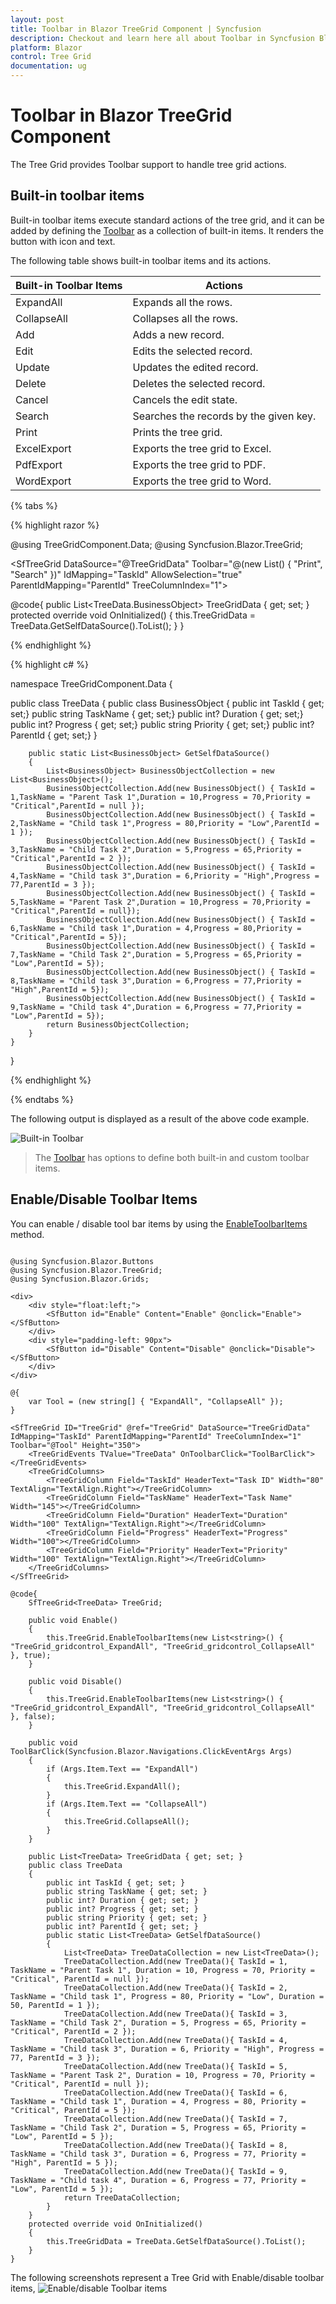 ```yaml
---
layout: post
title: Toolbar in Blazor TreeGrid Component | Syncfusion
description: Checkout and learn here all about Toolbar in Syncfusion Blazor TreeGrid component and much more details.
platform: Blazor
control: Tree Grid
documentation: ug
---
```


# Toolbar in Blazor TreeGrid Component

The Tree Grid provides Toolbar support to handle tree grid actions.

## Built-in toolbar items

Built-in toolbar items execute standard actions of the tree grid, and it can be added by defining the [Toolbar](https://help.syncfusion.com/cr/blazor/Syncfusion.Blazor~Syncfusion.Blazor.TreeGrid.SfTreeGrid~Toolbar.html) as a collection of built-in items. It renders the button with icon and text.

The following table shows built-in toolbar items and its actions.

| Built-in Toolbar Items | Actions |
|------------------------|---------|
| ExpandAll | Expands all the rows.|
| CollapseAll | Collapses all the rows.|
| Add | Adds a new record.|
| Edit | Edits the selected record.|
| Update | Updates the edited record.|
| Delete | Deletes the selected record.|
| Cancel | Cancels the edit state.|
| Search | Searches the records by the given key.|
| Print | Prints the tree grid.|
| ExcelExport | Exports the tree grid to Excel.|
| PdfExport | Exports the tree grid to PDF.|
| WordExport | Exports the tree grid to Word.|

{% tabs %}

{% highlight razor %}

@using TreeGridComponent.Data;
@using Syncfusion.Blazor.TreeGrid;

<SfTreeGrid DataSource="@TreeGridData" Toolbar="@(new List<string>() { "Print", "Search" })" IdMapping="TaskId" AllowSelection="true" ParentIdMapping="ParentId" TreeColumnIndex="1">
    <TreeGridColumns>
        <TreeGridColumn Field="TaskId" HeaderText="Task ID" Width="80" TextAlign="Syncfusion.Blazor.Grids.TextAlign.Right"></TreeGridColumn>
        <TreeGridColumn Field="TaskName" HeaderText="Task Name" Width="160"></TreeGridColumn>
        <TreeGridColumn Field="Duration" HeaderText="Duration" Width="100" TextAlign="Syncfusion.Blazor.Grids.TextAlign.Right"></TreeGridColumn>
        <TreeGridColumn Field="Progress" HeaderText="Progress" Width="100" TextAlign="Syncfusion.Blazor.Grids.TextAlign.Right"></TreeGridColumn>
        <TreeGridColumn Field="Priority" HeaderText="Priority" Width="80"></TreeGridColumn>
    </TreeGridColumns>
</SfTreeGrid>

@code{
    public List<TreeData.BusinessObject> TreeGridData { get; set; }
    protected override void OnInitialized()
    {
        this.TreeGridData = TreeData.GetSelfDataSource().ToList();
    }
}

{% endhighlight %}

{% highlight c# %}

namespace TreeGridComponent.Data {

public class TreeData
    {
        public class BusinessObject
        {
            public int TaskId { get; set;}
            public string TaskName { get; set;}
            public int? Duration { get; set;}
            public int? Progress { get; set;}
            public string Priority { get; set;}
            public int? ParentId { get; set;}
        }

        public static List<BusinessObject> GetSelfDataSource()
        {
            List<BusinessObject> BusinessObjectCollection = new List<BusinessObject>();
            BusinessObjectCollection.Add(new BusinessObject() { TaskId = 1,TaskName = "Parent Task 1",Duration = 10,Progress = 70,Priority = "Critical",ParentId = null });
            BusinessObjectCollection.Add(new BusinessObject() { TaskId = 2,TaskName = "Child task 1",Progress = 80,Priority = "Low",ParentId = 1 });
            BusinessObjectCollection.Add(new BusinessObject() { TaskId = 3,TaskName = "Child Task 2",Duration = 5,Progress = 65,Priority = "Critical",ParentId = 2 });
            BusinessObjectCollection.Add(new BusinessObject() { TaskId = 4,TaskName = "Child task 3",Duration = 6,Priority = "High",Progress = 77,ParentId = 3 });
            BusinessObjectCollection.Add(new BusinessObject() { TaskId = 5,TaskName = "Parent Task 2",Duration = 10,Progress = 70,Priority = "Critical",ParentId = null});
            BusinessObjectCollection.Add(new BusinessObject() { TaskId = 6,TaskName = "Child task 1",Duration = 4,Progress = 80,Priority = "Critical",ParentId = 5});
            BusinessObjectCollection.Add(new BusinessObject() { TaskId = 7,TaskName = "Child Task 2",Duration = 5,Progress = 65,Priority = "Low",ParentId = 5});
            BusinessObjectCollection.Add(new BusinessObject() { TaskId = 8,TaskName = "Child task 3",Duration = 6,Progress = 77,Priority = "High",ParentId = 5});
            BusinessObjectCollection.Add(new BusinessObject() { TaskId = 9,TaskName = "Child task 4",Duration = 6,Progress = 77,Priority = "Low",ParentId = 5});
            return BusinessObjectCollection;
        }
    }
}

{% endhighlight %}

{% endtabs %}

The following output is displayed as a result of the above code example.

![Built-in Toolbar](images/inbuilt.png)

> The [Toolbar](https://help.syncfusion.com/cr/blazor/Syncfusion.Blazor~Syncfusion.Blazor.TreeGrid.SfTreeGrid~Toolbar.html) has options to define both built-in and custom toolbar items.

## Enable/Disable Toolbar Items

You can enable / disable tool bar items by using the [EnableToolbarItems](https://help.syncfusion.com/cr/blazor/Syncfusion.Blazor~Syncfusion.Blazor.TreeGrid.SfTreeGrid%601~EnableToolbarItems.html) method.

```cshtml

@using Syncfusion.Blazor.Buttons
@using Syncfusion.Blazor.TreeGrid;
@using Syncfusion.Blazor.Grids;

<div>
    <div style="float:left;">
        <SfButton id="Enable" Content="Enable" @onclick="Enable"></SfButton>
    </div>
    <div style="padding-left: 90px">
        <SfButton id="Disable" Content="Disable" @onclick="Disable"></SfButton>
    </div>
</div>

@{
    var Tool = (new string[] { "ExpandAll", "CollapseAll" });
}

<SfTreeGrid ID="TreeGrid" @ref="TreeGrid" DataSource="TreeGridData" IdMapping="TaskId" ParentIdMapping="ParentId" TreeColumnIndex="1" Toolbar="@Tool" Height="350">
    <TreeGridEvents TValue="TreeData" OnToolbarClick="ToolBarClick"></TreeGridEvents>
    <TreeGridColumns>
        <TreeGridColumn Field="TaskId" HeaderText="Task ID" Width="80" TextAlign="TextAlign.Right"></TreeGridColumn>
        <TreeGridColumn Field="TaskName" HeaderText="Task Name" Width="145"></TreeGridColumn>
        <TreeGridColumn Field="Duration" HeaderText="Duration" Width="100" TextAlign="TextAlign.Right"></TreeGridColumn>
        <TreeGridColumn Field="Progress" HeaderText="Progress" Width="100"></TreeGridColumn>
        <TreeGridColumn Field="Priority" HeaderText="Priority" Width="100" TextAlign="TextAlign.Right"></TreeGridColumn>
    </TreeGridColumns>
</SfTreeGrid>

@code{
    SfTreeGrid<TreeData> TreeGrid;

    public void Enable()
    {
        this.TreeGrid.EnableToolbarItems(new List<string>() { "TreeGrid_gridcontrol_ExpandAll", "TreeGrid_gridcontrol_CollapseAll" }, true);
    }

    public void Disable()
    {
        this.TreeGrid.EnableToolbarItems(new List<string>() { "TreeGrid_gridcontrol_ExpandAll", "TreeGrid_gridcontrol_CollapseAll" }, false);
    }

    public void ToolBarClick(Syncfusion.Blazor.Navigations.ClickEventArgs Args)
    {
        if (Args.Item.Text == "ExpandAll")
        {
            this.TreeGrid.ExpandAll();
        }
        if (Args.Item.Text == "CollapseAll")
        {
            this.TreeGrid.CollapseAll();
        }
    }

    public List<TreeData> TreeGridData { get; set; }
    public class TreeData
    {
        public int TaskId { get; set; }
        public string TaskName { get; set; }
        public int? Duration { get; set; }
        public int? Progress { get; set; }
        public string Priority { get; set; }
        public int? ParentId { get; set; }
        public static List<TreeData> GetSelfDataSource()
        {
            List<TreeData> TreeDataCollection = new List<TreeData>();
            TreeDataCollection.Add(new TreeData(){ TaskId = 1, TaskName = "Parent Task 1", Duration = 10, Progress = 70, Priority = "Critical", ParentId = null });
            TreeDataCollection.Add(new TreeData(){ TaskId = 2, TaskName = "Child task 1", Progress = 80, Priority = "Low", Duration = 50, ParentId = 1 });
            TreeDataCollection.Add(new TreeData(){ TaskId = 3, TaskName = "Child Task 2", Duration = 5, Progress = 65, Priority = "Critical", ParentId = 2 });
            TreeDataCollection.Add(new TreeData(){ TaskId = 4, TaskName = "Child task 3", Duration = 6, Priority = "High", Progress = 77, ParentId = 3 });
            TreeDataCollection.Add(new TreeData(){ TaskId = 5, TaskName = "Parent Task 2", Duration = 10, Progress = 70, Priority = "Critical", ParentId = null });
            TreeDataCollection.Add(new TreeData(){ TaskId = 6, TaskName = "Child task 1", Duration = 4, Progress = 80, Priority = "Critical", ParentId = 5 });
            TreeDataCollection.Add(new TreeData(){ TaskId = 7, TaskName = "Child Task 2", Duration = 5, Progress = 65, Priority = "Low", ParentId = 5 });
            TreeDataCollection.Add(new TreeData(){ TaskId = 8, TaskName = "Child task 3", Duration = 6, Progress = 77, Priority = "High", ParentId = 5 });
            TreeDataCollection.Add(new TreeData(){ TaskId = 9, TaskName = "Child task 4", Duration = 6, Progress = 77, Priority = "Low", ParentId = 5 });
            return TreeDataCollection;
        }
    }
    protected override void OnInitialized()
    {
        this.TreeGridData = TreeData.GetSelfDataSource().ToList();
    }
}

```

The following screenshots represent a Tree Grid with Enable/disable toolbar items,
![Enable/disable Toolbar items](images/enabledisable.gif)

<!--
Custom toolbar items

Custom toolbar items can be added by defining the [`Toolbar`](https://help.syncfusion.com/cr/blazor/Syncfusion.Blazor~Syncfusion.Blazor.TreeGrid.SfTreeGrid~Toolbar.html) as a collection of
**ItemModels**.
Actions for this customized toolbar items are defined in the [`ToolbarClick`](https://help.syncfusion.com/cr/blazor/Syncfusion.Blazor~Syncfusion.Blazor.TreeGrid.SfTreeGrid~ToolbarClick.html) event.

By default, Custom toolbar items are in position **Left**. You can change the position by using the **Align** property. In the below sample, we have applied position **Right** for the **Quick Filter** toolbar item.

> The [`Toolbar`](https://help.syncfusion.com/cr/blazor/Syncfusion.Blazor~Syncfusion.Blazor.TreeGrid.SfTreeGrid~Toolbar.html) has options to define both built-in and custom toolbar items.
> If a toolbar item does not match the built-in items, it will be treated as a custom toolbar item.

 Built-in and custom items in toolbar

Tree Grid have an option to use both built-in and custom toolbar items at same time.

In the below example, **ExpandAll**, **CollapseAll** are built-in toolbar items and **Click** is custom toolbar item.

Enable/disable toolbar items

You can enable/disable toolbar items by using the **enableItems** method.

-->
